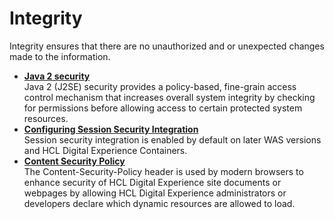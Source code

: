 # Integrity

Integrity ensures that there are no unauthorized and or unexpected changes made to the information. 

-   **[Java 2 security](../integrity/sec_java2.md)**  
Java 2 (J2SE) security provides a policy-based, fine-grain access control mechanism that increases overall system integrity by checking for permissions before allowing access to certain protected system resources.
-   **[Configuring Session Security Integration](../integrity/ssi_cons.md)**  
Session security integration is enabled by default on later WAS versions and HCL Digital Experience Containers.
-   **[Content Security Policy](../integrity/content_sec_policy)**  
The Content-Security-Policy header is used by modern browsers to enhance security of HCL Digital Experience site documents or webpages by allowing HCL Digital Experience administrators or developers declare which dynamic resources are allowed to load.
